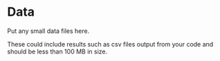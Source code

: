# Data
Put any small data files here.

These could include results such as csv files output from your code and should be less than 100 MB in size.
